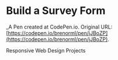 # Build a Survey Form
 _A Pen created at CodePen.io. Original URL: [https://codepen.io/brenorml/pen/jJBoZP](https://codepen.io/brenorml/pen/jJBoZP).

 Responsive Web Design Projects
